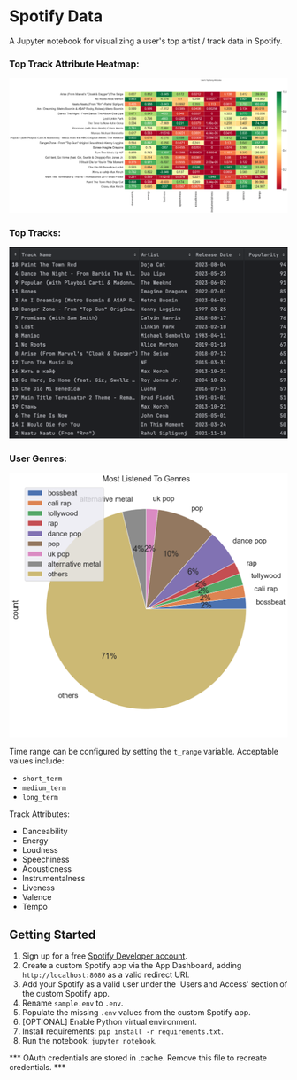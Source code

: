 # Spotify Data

A Jupyter notebook for visualizing a user's top artist / track data in Spotify.

### Top Track Attribute Heatmap:

![heatmap](assets/heatmap.png)

### Top Tracks:

![toptracks](assets/toptracks.png)

### User Genres:

![piechart](assets/piechart.png)


Time range can be configured by setting the `t_range` variable. Acceptable values include:

- `short_term`
- `medium_term`
- `long_term`

Track Attributes:

- Danceability
- Energy
- Loudness
- Speechiness
- Acousticness
- Instrumentalness
- Liveness
- Valence
- Tempo

## Getting Started

1. Sign up for a free [Spotify Developer account](https://developer.spotify.com/).
2. Create a custom Spotify app via the App Dashboard, adding `http://localhost:8080` as a valid redirect URI.
3. Add your Spotify as a valid user under the 'Users and Access' section of the custom Spotify app.
4. Rename `sample.env` to `.env`.
5. Populate the missing `.env` values from the custom Spotify app.
6. [OPTIONAL] Enable Python virtual environment.
7. Install requirements: `pip install -r requirements.txt`.
8. Run the notebook: `jupyter notebook`.

*** OAuth credentials are stored in .cache. Remove this file to recreate credentials. ***